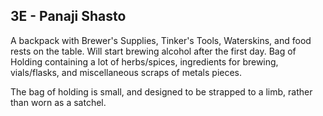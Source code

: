 ## 3E - Panaji Shasto 

A backpack with Brewer's Supplies, Tinker's Tools, Waterskins, and food rests on the table. Will start brewing alcohol after the first day. Bag of Holding containing a lot of herbs/spices, ingredients for brewing, vials/flasks, and miscellaneous scraps of metals pieces. 

The bag of holding is small, and designed to be strapped to a limb, rather than worn as a satchel.

  
